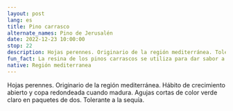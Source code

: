```yaml
---
layout: post
lang: es
title: Pino carrasco
alternate_names: Pino de Jerusalén
date: 2022-12-23 10:00:00
stop: 22
description: Hojas perennes. Originario de la región mediterránea. Tolerante a la sequía.
fun_fact: La resina de los pinos carrascos se utiliza para dar sabor a la retsina, un vino resinado blanco griego tradicional
native: Región mediterranea
---
```

Hojas perennes. Originario de la región mediterránea. Hábito de crecimiento abierto y copa redondeada cuando madura. Agujas cortas de color verde claro en paquetes de dos. Tolerante a la sequía.

